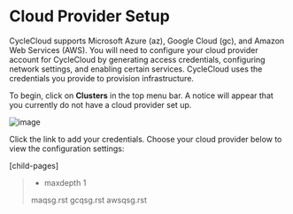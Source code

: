 # Cloud Provider Setup

CycleCloud supports Microsoft Azure (az), Google Cloud (gc), and Amazon
Web Services (AWS). You will need to configure your cloud provider
account for CycleCloud by generating access credentials, configuring
network settings, and enabling certain services. CycleCloud uses the
credentials you provide to provision infrastructure.

To begin, click on **Clusters** in the top menu bar. A notice will
appear that you currently do not have a cloud provider set up.

![image](../images/no_accounts_found.png)

Click the link to add your credentials. Choose your cloud provider below
to view the configuration settings:

\[child-pages\]

<div class="toctree">

</div>

>   - maxdepth
>     1
>
> maqsg.rst gcqsg.rst awsqsg.rst
